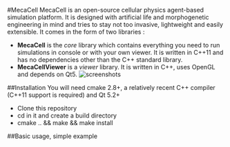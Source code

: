 #MecaCell
MecaCell is an open-source cellular physics agent-based simulation platform. It is designed with artificial life and morphogenetic engineering in mind and tries to stay not too invasive, lightweight and easily extensible.
It comes in the form of two libraries :
- **MecaCell** is the _core_ library which contains everything you need to run simulations in console or with your own viewer. It is written in C++11 and has no dependencies other than the C++ standard library.
- **MecaCellViewer** is a _viewer_ library. It is written in C++, uses OpenGL and depends on Qt5.
![screenshots](https://github.com/jdisset/MecaCell/blob/screens/githubmecacell.jpg)


##Installation
You will need cmake 2.8+, a relatively recent C++ compiler (C++11 support is required) and Qt 5.2+
- Clone this repository
- cd in it and create a build directory
- cmake .. && make && make install

##Basic usage, simple example







